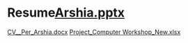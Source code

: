 # Resume[Arshia.pptx](https://github.com/user-attachments/files/21248947/Arshia.pptx)
[CV__Per_Arshia.docx](https://github.com/user-attachments/files/21248950/CV__Per_Arshia.docx)
[Project_Computer Workshop_New.xlsx](https://github.com/user-attachments/files/21248952/Project_Computer.Workshop_New.xlsx)
